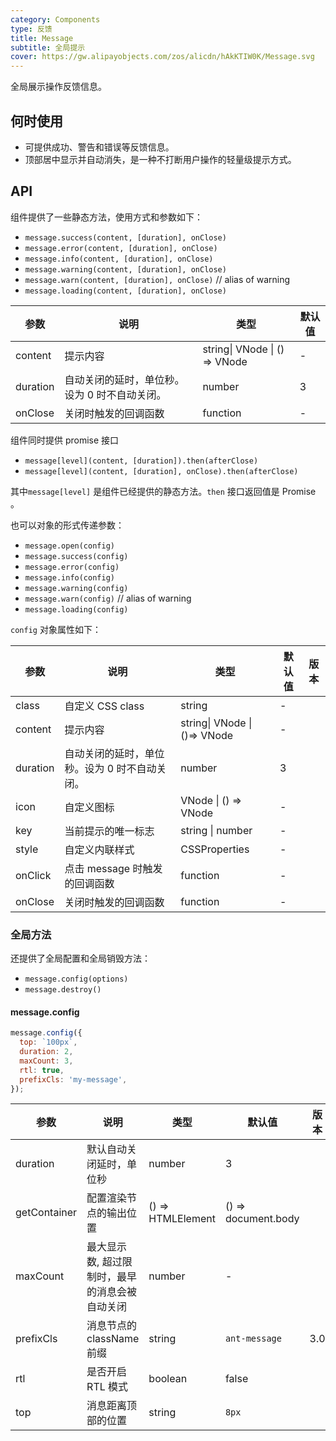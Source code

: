 ```yaml
---
category: Components
type: 反馈
title: Message
subtitle: 全局提示
cover: https://gw.alipayobjects.com/zos/alicdn/hAkKTIW0K/Message.svg
---
```


全局展示操作反馈信息。

## 何时使用

- 可提供成功、警告和错误等反馈信息。
- 顶部居中显示并自动消失，是一种不打断用户操作的轻量级提示方式。

## API

组件提供了一些静态方法，使用方式和参数如下：

- `message.success(content, [duration], onClose)`
- `message.error(content, [duration], onClose)`
- `message.info(content, [duration], onClose)`
- `message.warning(content, [duration], onClose)`
- `message.warn(content, [duration], onClose)` // alias of warning
- `message.loading(content, [duration], onClose)`

| 参数 | 说明 | 类型 | 默认值 |
| --- | --- | --- | --- |
| content | 提示内容 | string\| VNode \| () => VNode | - |
| duration | 自动关闭的延时，单位秒。设为 0 时不自动关闭。 | number | 3 |
| onClose | 关闭时触发的回调函数 | function | - |

组件同时提供 promise 接口

- `message[level](content, [duration]).then(afterClose)`
- `message[level](content, [duration], onClose).then(afterClose)`

其中`message[level]` 是组件已经提供的静态方法。`then` 接口返回值是 Promise 。

也可以对象的形式传递参数：

- `message.open(config)`
- `message.success(config)`
- `message.error(config)`
- `message.info(config)`
- `message.warning(config)`
- `message.warn(config)` // alias of warning
- `message.loading(config)`

`config` 对象属性如下：

| 参数 | 说明 | 类型 | 默认值 | 版本 |
| --- | --- | --- | --- | --- |
| class | 自定义 CSS class | string | - |  |
| content | 提示内容 | string\| VNode \| ()=> VNode | - |  |
| duration | 自动关闭的延时，单位秒。设为 0 时不自动关闭。 | number | 3 |  |
| icon | 自定义图标 | VNode \| () => VNode | - |  |
| key | 当前提示的唯一标志 | string \| number | - |  |
| style | 自定义内联样式 | CSSProperties | - |  |
| onClick | 点击 message 时触发的回调函数 | function | - |  |
| onClose | 关闭时触发的回调函数 | function | - |  |

### 全局方法

还提供了全局配置和全局销毁方法：

- `message.config(options)`
- `message.destroy()`

#### message.config

```js
message.config({
  top: `100px`,
  duration: 2,
  maxCount: 3,
  rtl: true,
  prefixCls: 'my-message',
});
```

| 参数 | 说明 | 类型 | 默认值 | 版本 |  |
| --- | --- | --- | --- | --- | --- |
| duration | 默认自动关闭延时，单位秒 | number | 3 |  |  |
| getContainer | 配置渲染节点的输出位置 | () => HTMLElement | () => document.body |  |  |
| maxCount | 最大显示数, 超过限制时，最早的消息会被自动关闭 | number | - |  |  |
| prefixCls | 消息节点的 className 前缀 | string | `ant-message` | 3.0 |  |
| rtl | 是否开启 RTL 模式 | boolean | false |  |  |
| top | 消息距离顶部的位置 | string | `8px` |  |  |
